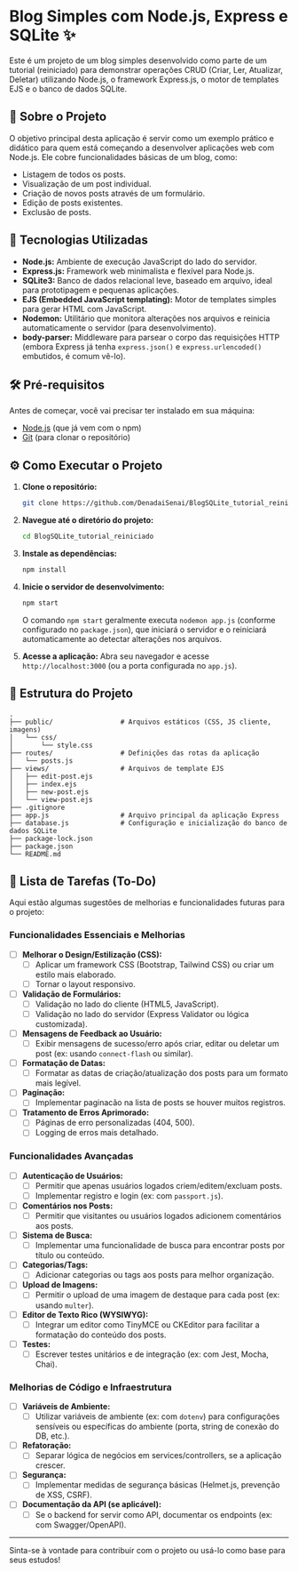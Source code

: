 # Blog Simples com Node.js, Express e SQLite ✨

Este é um projeto de um blog simples desenvolvido como parte de um tutorial (reiniciado) para demonstrar operações CRUD (Criar, Ler, Atualizar, Deletar) utilizando Node.js, o framework Express.js, o motor de templates EJS e o banco de dados SQLite.

## 📖 Sobre o Projeto

O objetivo principal desta aplicação é servir como um exemplo prático e didático para quem está começando a desenvolver aplicações web com Node.js. Ele cobre funcionalidades básicas de um blog, como:

*   Listagem de todos os posts.
*   Visualização de um post individual.
*   Criação de novos posts através de um formulário.
*   Edição de posts existentes.
*   Exclusão de posts.

## 🚀 Tecnologias Utilizadas

*   **Node.js:** Ambiente de execução JavaScript do lado do servidor.
*   **Express.js:** Framework web minimalista e flexível para Node.js.
*   **SQLite3:** Banco de dados relacional leve, baseado em arquivo, ideal para prototipagem e pequenas aplicações.
*   **EJS (Embedded JavaScript templating):** Motor de templates simples para gerar HTML com JavaScript.
*   **Nodemon:** Utilitário que monitora alterações nos arquivos e reinicia automaticamente o servidor (para desenvolvimento).
*   **body-parser:** Middleware para parsear o corpo das requisições HTTP (embora Express já tenha `express.json()` e `express.urlencoded()` embutidos, é comum vê-lo).

## 🛠️ Pré-requisitos

Antes de começar, você vai precisar ter instalado em sua máquina:
*   [Node.js](https://nodejs.org/) (que já vem com o npm)
*   [Git](https://git-scm.com/) (para clonar o repositório)

## ⚙️ Como Executar o Projeto

1.  **Clone o repositório:**
    ```bash
    git clone https://github.com/DenadaiSenai/BlogSQLite_tutorial_reiniciado.git
    ```

2.  **Navegue até o diretório do projeto:**
    ```bash
    cd BlogSQLite_tutorial_reiniciado
    ```

3.  **Instale as dependências:**
    ```bash
    npm install
    ```

4.  **Inicie o servidor de desenvolvimento:**
    ```bash
    npm start
    ```
    O comando `npm start` geralmente executa `nodemon app.js` (conforme configurado no `package.json`), que iniciará o servidor e o reiniciará automaticamente ao detectar alterações nos arquivos.

5.  **Acesse a aplicação:**
    Abra seu navegador e acesse `http://localhost:3000` (ou a porta configurada no `app.js`).

## 📂 Estrutura do Projeto

```
.
├── public/                 # Arquivos estáticos (CSS, JS cliente, imagens)
│   └── css/
│       └── style.css
├── routes/                 # Definições das rotas da aplicação
│   └── posts.js
├── views/                  # Arquivos de template EJS
│   ├── edit-post.ejs
│   ├── index.ejs
│   ├── new-post.ejs
│   └── view-post.ejs
├── .gitignore
├── app.js                  # Arquivo principal da aplicação Express
├── database.js             # Configuração e inicialização do banco de dados SQLite
├── package-lock.json
├── package.json
└── README.md
```

## 📝 Lista de Tarefas (To-Do)

Aqui estão algumas sugestões de melhorias e funcionalidades futuras para o projeto:

### Funcionalidades Essenciais e Melhorias
*   [ ] **Melhorar o Design/Estilização (CSS):**
    *   [ ] Aplicar um framework CSS (Bootstrap, Tailwind CSS) ou criar um estilo mais elaborado.
    *   [ ] Tornar o layout responsivo.
*   [ ] **Validação de Formulários:**
    *   [ ] Validação no lado do cliente (HTML5, JavaScript).
    *   [ ] Validação no lado do servidor (Express Validator ou lógica customizada).
*   [ ] **Mensagens de Feedback ao Usuário:**
    *   [ ] Exibir mensagens de sucesso/erro após criar, editar ou deletar um post (ex: usando `connect-flash` ou similar).
*   [ ] **Formatação de Datas:**
    *   [ ] Formatar as datas de criação/atualização dos posts para um formato mais legível.
*   [ ] **Paginação:**
    *   [ ] Implementar paginacão na lista de posts se houver muitos registros.
*   [ ] **Tratamento de Erros Aprimorado:**
    *   [ ] Páginas de erro personalizadas (404, 500).
    *   [ ] Logging de erros mais detalhado.

### Funcionalidades Avançadas
*   [ ] **Autenticação de Usuários:**
    *   [ ] Permitir que apenas usuários logados criem/editem/excluam posts.
    *   [ ] Implementar registro e login (ex: com `passport.js`).
*   [ ] **Comentários nos Posts:**
    *   [ ] Permitir que visitantes ou usuários logados adicionem comentários aos posts.
*   [ ] **Sistema de Busca:**
    *   [ ] Implementar uma funcionalidade de busca para encontrar posts por título ou conteúdo.
*   [ ] **Categorias/Tags:**
    *   [ ] Adicionar categorias ou tags aos posts para melhor organização.
*   [ ] **Upload de Imagens:**
    *   [ ] Permitir o upload de uma imagem de destaque para cada post (ex: usando `multer`).
*   [ ] **Editor de Texto Rico (WYSIWYG):**
    *   [ ] Integrar um editor como TinyMCE ou CKEditor para facilitar a formatação do conteúdo dos posts.
*   [ ] **Testes:**
    *   [ ] Escrever testes unitários e de integração (ex: com Jest, Mocha, Chai).

### Melhorias de Código e Infraestrutura
*   [ ] **Variáveis de Ambiente:**
    *   [ ] Utilizar variáveis de ambiente (ex: com `dotenv`) para configurações sensíveis ou específicas do ambiente (porta, string de conexão do DB, etc.).
*   [ ] **Refatoração:**
    *   [ ] Separar lógica de negócios em services/controllers, se a aplicação crescer.
*   [ ] **Segurança:**
    *   [ ] Implementar medidas de segurança básicas (Helmet.js, prevenção de XSS, CSRF).
*   [ ] **Documentação da API (se aplicável):**
    *   [ ] Se o backend for servir como API, documentar os endpoints (ex: com Swagger/OpenAPI).

---

Sinta-se à vontade para contribuir com o projeto ou usá-lo como base para seus estudos!